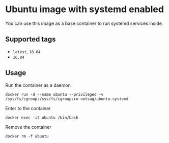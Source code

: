 # Ubuntu image with systemd enabled

You can use this image as a base container to run systemd services inside.

## Supported tags
 - `latest`, `18.04`
 - `16.04`

## Usage

Run the container as a daemon

`docker run -d --name ubuntu --privileged -v /sys/fs/cgroup:/sys/fs/cgroup:ro notsag/ubuntu-systemd`

Enter to the container

`docker exec -it ubuntu /bin/bash`

Remove the container

`docker rm -f ubuntu`
